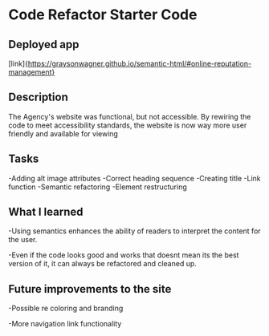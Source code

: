 # Code Refactor Starter Code

## Deployed app

[link]{https://graysonwagner.github.io/semantic-html/#online-reputation-management}

## Description
The Agency's website was functional, but not accessible.
By rewiring the code to meet accessibility standards, the website is now way more user friendly and available for viewing

## Tasks

-Adding alt image attributes
-Correct heading sequence
-Creating title 
-Link function
-Semantic refactoring
-Element restructuring

## What I learned 

-Using semantics enhances the ability of readers to interpret the content for the user. 

-Even if the code looks good and works that doesnt mean its the best version of it, it can always be refactored and cleaned up.

## Future improvements to the site

-Possible re coloring and branding 

-More navigation link functionality 


